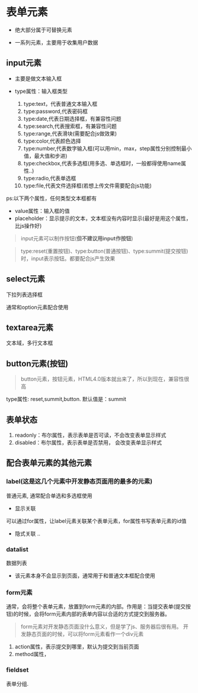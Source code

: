 # 表单元素

- 绝大部分属于可替换元素

- 一系列元素，主要用于收集用户数据

## input元素

- 主要是做文本输入框

- type属性：输入框类型
    1) type:text，代表普通文本输入框
    2) type:password,代表密码框
    3) type:date,代表日期选择框，有兼容性问题
    4) type:search,代表搜索框，有兼容性问题
    5) type:range,代表滑块(需要配合js做效果)
    6) type:color,代表颜色选择
    7) type:number,代表数字输入框(可以用min，max，step属性分别控制最小值，最大值和步进)
    8) type:checkbox,代表多选框(用多选、单选框时，一般都得使用name属性..)
    9) type:radio,代表单选框
    10) type:file,代表文件选择框(若想上传文件需要配合js功能)

ps:以下两个属性，任何类型文本框都有

- value属性：输入框的值
- placeholder：显示提示的文本，文本框没有内容时显示(最好是用这个属性，比js操作好)

> input元素可以制作按钮(**但不建议用input作按钮**)

> type:reset(重置按钮)、type:button(普通按钮)、type:summit(提交按钮)时，input表示按钮。都要配合js产生效果


## select元素

下拉列表选择框

通常和option元素配合使用

## textarea元素

文本域，多行文本框

## button元素(按钮)

> button元素，按钮元素，HTML4.0版本就出来了，所以到现在，兼容性很高

type属性: reset,summit,button.  默认值是：summit

## 表单状态

1. readonly：布尔属性，表示表单是否可读，不会改变表单显示样式
2. disabled：布尔属性，表示表单是否禁用，  会改变表单显示样式

## 配合表单元素的其他元素

### label(这是这几个元素中开发静态页面用的最多的元素)

普通元素, 通常配合单选和多选框使用

- 显示关联

可以通过for属性，让label元素关联某个表单元素，for属性书写表单元素的id值

- 隐式关联
..

### datalist

数据列表

- 该元素本身不会显示到页面，通常用于和普通文本框配合使用

### form元素

通常，会将整个表单元素，放置到form元素的内部。作用是：当提交表单(提交按钮)的时候，会将form元素内部的表单内容以合适的方式提交到服务器。

> form元素对开发静态页面没什么意义，但是学了js、服务器后很有用。
> 开发静态页面的时候，可以将form元素看作一个div元素

1. action属性，表示提交到哪里，默认为提交到当前页面
2. method属性，

### fieldset

表单分组.